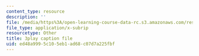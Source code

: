 ```yaml
---
content_type: resource
description: ''
file: /media/https%3A/open-learning-course-data-rc.s3.amazonaws.com/res-6-006-video-demonstrations-in-lasers-and-optics-spring-2008/ed48a9995c105eb1ad68c07d7a225fbf_YNueJ1Al-CI.vtt
file_type: application/x-subrip
resourcetype: Other
title: 3play caption file
uid: ed48a999-5c10-5eb1-ad68-c07d7a225fbf
---
```

